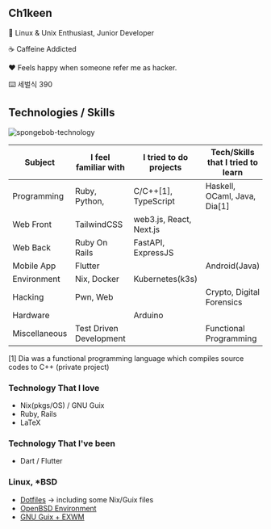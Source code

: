 ## Ch1keen
:penguin: Linux & Unix Enthusiast, Junior Developer

:coffee: Caffeine Addicted

:heart: Feels happy when someone refer me as hacker.

:keyboard: 세벌식 390

## Technologies / Skills

![spongebob-technology](https://github.com/Ch1keen/Ch1keen/assets/40013212/18b7094d-e79d-4295-8b03-35b020118cb3)

Subject       | I feel familiar with | I tried to do projects  | Tech/Skills that I tried to learn
------------- | -------------------- | ----------------------- | ---------------------------------
Programming   | Ruby, Python,        | C/C++[1], TypeScript    | Haskell, OCaml, Java, Dia[1]
Web Front     | TailwindCSS          | web3.js, React, Next.js |
Web Back      | Ruby On Rails        | FastAPI, ExpressJS      |
Mobile App    | Flutter              |                         | Android(Java)
Environment   | Nix, Docker          | Kubernetes(k3s)         |
Hacking       | Pwn, Web             |                         | Crypto, Digital Forensics
Hardware      | | Arduino |
Miscellaneous | Test Driven Development | | Functional Programming

[1] Dia was a functional programming language which compiles source codes to C++ (private project)

### Technology That I love
- Nix(pkgs/OS) / GNU Guix
- Ruby, Rails
- LaTeX

### Technology That I've been
- Dart / Flutter

### Linux, *BSD
- [Dotfiles](https://www.github.com/Ch1keen/dotfiles) -> including some Nix/Guix files
- [OpenBSD Environment](https://www.github.com/Ch1keen/OBSD-Environment)
- [GNU Guix + EXWM](https://github.com/Ch1keen/dotfiles/tree/main/guix/guix-exwm)


<!--
**Ch1keen/Ch1keen** is a ✨ _special_ ✨ repository because its `README.md` (this file) appears on your GitHub profile.

Here are some ideas to get you started:

- 🔭 I’m currently working on ...
- 🌱 I’m currently learning ...
- 👯 I’m looking to collaborate on ...
- 🤔 I’m looking for help with ...
- 💬 Ask me about ...
- 📫 How to reach me: ...
- 😄 Pronouns: ...
- ⚡ Fun fact: ...
-->
